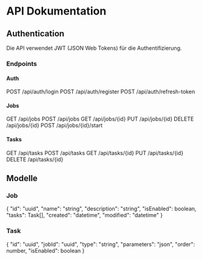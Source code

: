 # API Dokumentation

## Authentication
Die API verwendet JWT (JSON Web Tokens) für die Authentifizierung.

### Endpoints

#### Auth
POST /api/auth/login
POST /api/auth/register
POST /api/auth/refresh-token

#### Jobs
GET    /api/jobs
POST   /api/jobs
GET    /api/jobs/{id}
PUT    /api/jobs/{id}
DELETE /api/jobs/{id}
POST   /api/jobs/{id}/start

#### Tasks
GET    /api/tasks
POST   /api/tasks
GET    /api/tasks/{id}
PUT    /api/tasks/{id}
DELETE /api/tasks/{id}

## Modelle

### Job
{
  "id": "uuid",
  "name": "string",
  "description": "string",
  "isEnabled": boolean,
  "tasks": Task[],
  "created": "datetime",
  "modified": "datetime"
}

### Task
{
  "id": "uuid",
  "jobId": "uuid",
  "type": "string",
  "parameters": "json",
  "order": number,
  "isEnabled": boolean
}

